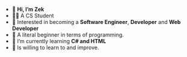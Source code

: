 - 👋 **Hi, I’m Zek**
- 👨‍🎓 A CS Student
- 👀 Interested in becoming a **Software Engineer**, **Developer** and **Web Developer**
- 🔰 A literal beginner in terms of programming.
- 🦾 I’m currently learning **C# and HTML**
- 🌱 Is willing to learn to and improve.

<!---
Zeki-Zek/Zeki-Zek is a ✨ special ✨ repository because its `README.md` (this file) appears on your GitHub profile.
You can click the Preview link to take a look at your changes.
--->

